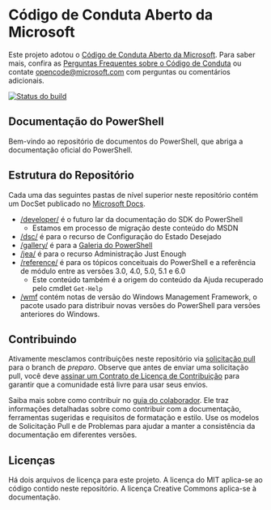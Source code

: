 # <a name="microsoft-open-source-code-of-conduct"></a>Código de Conduta Aberto da Microsoft

Este projeto adotou o [Código de Conduta Aberto da Microsoft](https://opensource.microsoft.com/codeofconduct/).
Para saber mais, confira as [Perguntas Frequentes sobre o Código de Conduta](https://opensource.microsoft.com/codeofconduct/faq/) ou contate [opencode@microsoft.com](mailto:opencode@microsoft.com) com perguntas ou comentários adicionais.

[![Status do build](https://ci.appveyor.com/api/projects/status/onshefxnc4g4pv87/branch/staging?svg=true)](https://ci.appveyor.com/project/PowerShell/powershell-docs/branch/staging)

## <a name="powershell-documentation"></a>Documentação do PowerShell

Bem-vindo ao repositório de documentos do PowerShell, que abriga a documentação oficial do PowerShell.

## <a name="repository-structure"></a>Estrutura do Repositório

Cada uma das seguintes pastas de nível superior neste repositório contém um DocSet publicado no [Microsoft Docs](https://docs.microsoft.com/powershell).

- [/developer/](https://docs.microsoft.com/powershell/developer/) é o futuro lar da documentação do SDK do PowerShell
  - Estamos em processo de migração deste conteúdo do MSDN
- [/dsc/](https://docs.microsoft.com/powershell/dsc/) é para o recurso de Configuração do Estado Desejado
- [/gallery/](https://docs.microsoft.com/powershell/gallery) é para a [Galeria do PowerShell](https://www.powershellgallery.com/)
- [/jea/](https://docs.microsoft.com/powershell/jea/) é para o recurso Administração Just Enough
- [/reference/](https://docs.microsoft.com/powershell/scripting/) é para os tópicos conceituais do PowerShell e a referência de módulo entre as versões 3.0, 4.0, 5.0, 5.1 e 6.0
  - Este conteúdo também é a origem do conteúdo da Ajuda recuperado pelo cmdlet `Get-Help`
- [/wmf](https://docs.microsoft.com/powershell/wmf/readme) contém notas de versão do Windows Management Framework, o pacote usado para distribuir novas versões do PowerShell para versões anteriores do Windows.

## <a name="contributing"></a>Contribuindo

Ativamente mesclamos contribuições neste repositório via [solicitação pull](https://help.github.com/articles/using-pull-requests/) para o branch de *preparo*.
Observe que antes de enviar uma solicitação pull, você deve [assinar um Contrato de Licença de Contribuição](https://cla.microsoft.com/) para garantir que a comunidade está livre para usar seus envios.

Saiba mais sobre como contribuir no [guia do colaborador](CONTRIBUTING.md).
Ele traz informações detalhadas sobre como contribuir com a documentação, ferramentas sugeridas e requisitos de formatação e estilo.
Use os modelos de Solicitação Pull e de Problemas para ajudar a manter a consistência da documentação em diferentes versões.

## <a name="licenses"></a>Licenças

Há dois arquivos de licença para este projeto.
A licença do MIT aplica-se ao código contido neste repositório.
A licença Creative Commons aplica-se à documentação.
